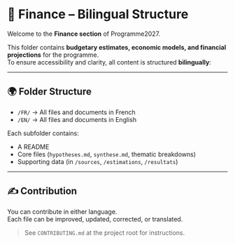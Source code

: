 # 📂 Finance – Bilingual Structure

Welcome to the **Finance section** of Programme2027.

This folder contains **budgetary estimates, economic models, and financial projections** for the programme.  
To ensure accessibility and clarity, all content is structured **bilingually**:

---

## 🌍 Folder Structure

- `/FR/` → All files and documents in French  
- `/EN/` → All files and documents in English

Each subfolder contains:
- A README
- Core files (`hypotheses.md`, `synthese.md`, thematic breakdowns)
- Supporting data (in `/sources`, `/estimations`, `/resultats`)

---

## ✍️ Contribution

You can contribute in either language.  
Each file can be improved, updated, corrected, or translated.

> See `CONTRIBUTING.md` at the project root for instructions.
